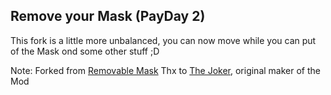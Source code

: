 ## Remove your Mask (PayDay 2)


This fork is a little more unbalanced, you can now move while you can put
of the Mask ond some other stuff ;D

Note:
Forked from [Removable Mask](https://modworkshop.net/mod/22800)
Thx to [The Joker](https://modworkshop.net/user/41928), original maker of the Mod
